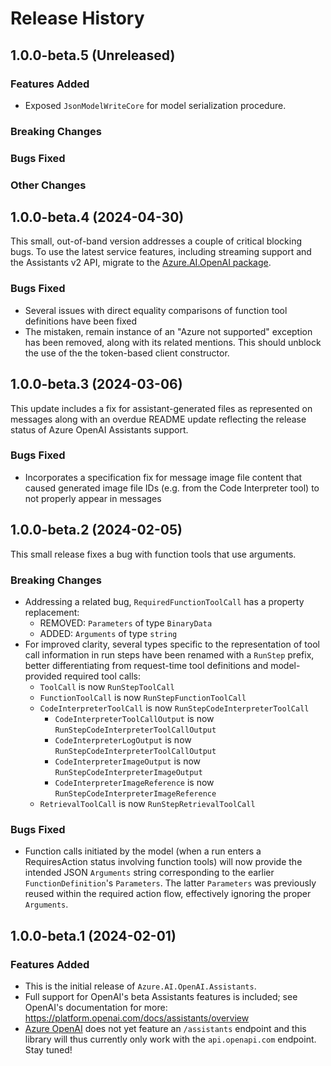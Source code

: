 # Release History

## 1.0.0-beta.5 (Unreleased)

### Features Added

- Exposed `JsonModelWriteCore` for model serialization procedure.

### Breaking Changes

### Bugs Fixed

### Other Changes

## 1.0.0-beta.4 (2024-04-30)

This small, out-of-band version addresses a couple of critical blocking bugs. To use the latest service features, including streaming support and the Assistants v2 API, migrate to the [Azure.AI.OpenAI package](https://www.nuget.org/packages/Azure.AI.OpenAI).

### Bugs Fixed

- Several issues with direct equality comparisons of function tool definitions have been fixed
- The mistaken, remain instance of an "Azure not supported" exception has been removed, along with its related
  mentions. This should unblock the use of the the token-based client constructor.

## 1.0.0-beta.3 (2024-03-06)

This update includes a fix for assistant-generated files as represented on messages along with an overdue README update reflecting the release status of Azure OpenAI Assistants support.

### Bugs Fixed

- Incorporates a specification fix for message image file content that caused generated image file IDs (e.g. from the Code Interpreter tool) to not properly appear in messages

## 1.0.0-beta.2 (2024-02-05)

This small release fixes a bug with function tools that use arguments.

### Breaking Changes

- Addressing a related bug, `RequiredFunctionToolCall` has a property replacement:
  - REMOVED: `Parameters` of type `BinaryData`
  - ADDED: `Arguments` of type `string`
- For improved clarity, several types specific to the representation of tool call information in run steps have been renamed with a `RunStep` prefix, better differentiating from request-time tool definitions and model-provided required tool calls:
  - `ToolCall` is now `RunStepToolCall`
  - `FunctionToolCall` is now `RunStepFunctionToolCall`
  - `CodeInterpreterToolCall` is now `RunStepCodeInterpreterToolCall`
    - `CodeInterpreterToolCallOutput` is now `RunStepCodeInterpreterToolCallOutput`
    - `CodeInterpreterLogOutput` is now `RunStepCodeInterpreterToolCallOutput`
    - `CodeInterpreterImageOutput` is now `RunStepCodeInterpreterImageOutput`
    - `CodeInterpreterImageReference` is now `RunStepCodeInterpreterImageReference`
  - `RetrievalToolCall` is now `RunStepRetrievalToolCall`

### Bugs Fixed

- Function calls initiated by the model (when a run enters a RequiresAction status involving function tools) will now provide the intended JSON `Arguments` string corresponding to the earlier `FunctionDefinition`'s `Parameters`. The latter `Parameters` was previously reused within the required action flow, effectively ignoring the proper `Arguments`.

## 1.0.0-beta.1 (2024-02-01)

### Features Added

- This is the initial release of `Azure.AI.OpenAI.Assistants`.
- Full support for OpenAI's beta Assistants features is included; see OpenAI's documentation for more: https://platform.openai.com/docs/assistants/overview
- [Azure OpenAI](https://learn.microsoft.com/azure/ai-services/openai/overview) does not yet feature an `/assistants` endpoint and this library will thus currently only work with the `api.openapi.com` endpoint. Stay tuned!
